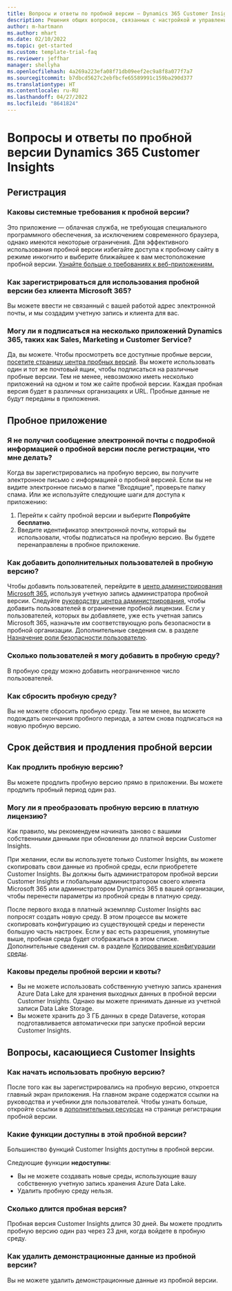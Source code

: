 ```yaml
---
title: Вопросы и ответы по пробной версии — Dynamics 365 Customer Insights
description: Решения общих вопросов, связанных с настройкой и управлением пробной версии Customer Insights. Узнайте, как решить проблемы, связанные с платформой и приложениями.
author: m-hartmann
ms.author: mhart
ms.date: 02/10/2022
ms.topic: get-started
ms.custom: template-trial-faq
ms.reviewer: jeffhar
manager: shellyha
ms.openlocfilehash: 4a269a223efa08f71db09eef2ec9a8f8a077f7a7
ms.sourcegitcommit: b7dbcd5627c2ebfbcfe65589991c159ba290d377
ms.translationtype: HT
ms.contentlocale: ru-RU
ms.lasthandoff: 04/27/2022
ms.locfileid: "8641824"
---
```

# <a name="dynamics-365-customer-insights-trial-faq"></a>Вопросы и ответы по пробной версии Dynamics 365 Customer Insights

## <a name="sign-up"></a>Регистрация

### <a name="what-are-the-system-requirements-for-the-trial"></a>Каковы системные требования к пробной версии?

Это приложение — облачная служба, не требующая специального программного обеспечения, за исключением современного браузера, однако имеются некоторые ограничения. Для эффективного использования пробной версии избегайте доступа к пробному сайту в режиме инкогнито и выберите ближайшее к вам местоположение пробной версии. [Узнайте больше о требованиях к веб-приложениям.](/power-platform/admin/web-application-requirements)

### <a name="how-do-i-sign-up-for-the-trial-without-a-microsoft-365-tenant"></a>Как зарегистрироваться для использования пробной версии без клиента Microsoft 365?

Вы можете ввести не связанный с вашей работой адрес электронной почты, и мы создадим учетную запись и клиента для вас.

### <a name="can-i-sign-up-for-multiple-dynamics-365-apps-such-as-sales-marketing-and-customer-service"></a>Могу ли я подписаться на несколько приложений Dynamics 365, таких как Sales, Marketing и Customer Service?

Да, вы можете. Чтобы просмотреть все доступные пробные версии, [посетите страницу центра пробных версий](https://dynamics.microsoft.com/dynamics-365-free-trial). Вы можете использовать один и тот же почтовый ящик, чтобы подписаться на различные пробные версии. Тем не менее, невозможно иметь несколько приложений на одном и том же сайте пробной версии. Каждая пробная версия будет в различных организациях и URL. Пробные данные не будут переданы в приложения.

## <a name="trial-app"></a>Пробное приложение

### <a name="i-didnt-receive-the-trial-details-email-after-signing-up-what-should-i-do"></a>Я не получил сообщение электронной почты с подробной информацией о пробной версии после регистрации, что мне делать?

Когда вы зарегистрировались на пробную версию, вы получите электронное письмо с информацией о пробной версией. Если вы не видите электронное письмо в папке "Входящие", проверьте папку спама. Или же используйте следующие шаги для доступа к приложению:

1. Перейти к сайту пробной версии и выберите **Попробуйте бесплатно**.
1. Введите идентификатор электронной почты, который вы использовали, чтобы подписаться на пробную версию. Вы будете перенаправлены в пробное приложение.

### <a name="how-do-i-add-more-users-to-a-trial"></a>Как добавить дополнительных пользователей в пробную версию?

Чтобы добавить пользователей, перейдите в [центр администрирования Microsoft 365](https://admin.microsoft.com), используя учетную запись администратора пробной версии. Следуйте [руководству центра администрирования](/microsoft-365/admin/add-users/add-users), чтобы добавить пользователей в ограничение пробной лицензии. Если у пользователей, которых вы добавляете, уже есть учетная запись Microsoft 365, назначьте им соответствующую роль безопасности в пробной организации. Дополнительные сведения см. в разделе [Назначение роли безопасности пользователю](/power-platform/admin/create-users-assign-online-security-roles#assign-a-security-role-to-a-user).

### <a name="how-many-users-can-i-add-to-my-trial-environment"></a>Сколько пользователей я могу добавить в пробную среду?

В пробную среду можно добавить неограниченное число пользователей.

### <a name="how-do-i-reset-the-trial-environment"></a>Как сбросить пробную среду?

Вы не можете сбросить пробную среду. Тем не менее, вы можете подождать окончания пробного периода, а затем снова подписаться на новую пробную версию.

## <a name="trial-expiration-and-extension"></a>Срок действия и продления пробной версии

### <a name="how-do-i-extend-the-trial"></a>Как продлить пробную версию?

Вы можете продлить пробную версию прямо в приложении. Вы можете продлить пробный период один раз.

### <a name="can-i-convert-the-trial-to-a-paid-license"></a>Могу ли я преобразовать пробную версию в платную лицензию?

Как правило, мы рекомендуем начинать заново с вашими собственными данными при обновлении до платной версии Customer Insights. 

При желании, если вы используете только Customer Insights, вы можете скопировать свои данные из пробной среды, если приобретете Customer Insights. Вы должны быть администратором пробной версии Customer Insights и глобальным администратором своего клиента Microsoft 365 или администратором Dynamics 365 в вашей организации, чтобы перенести параметры из пробной среды в платную среду. 

После первого входа в платный экземпляр Customer Insights вас попросят создать новую среду. В этом процессе вы можете скопировать конфигурацию из существующей среды и перенести большую часть настроек. Если у вас есть разрешения, упомянутые выше, пробная среда будет отображаться в этом списке. Дополнительные сведения см. в разделе [Копирование конфигурации среды](manage-environments.md#copy-the-environment-configuration).

### <a name="what-are-the-trial-limits-and-quotas"></a>Каковы пределы пробной версии и квоты?

- Вы не можете использовать собственную учетную запись хранения Azure Data Lake для хранения выходных данных в пробной версии Customer Insights. Однако вы можете принимать данные из учетной записи Data Lake Storage.
- Вы можете хранить до 3 ГБ данных в среде Dataverse, которая подготавливается автоматически при запуске пробной версии Customer Insights.

## <a name="customer-insights-specific-questions"></a>Вопросы, касающиеся Customer Insights

### <a name="how-do-i-start-using-the-trial"></a>Как начать использовать пробную версию?

После того как вы зарегистрировались на пробную версию, откроется главный экран приложения. На главном экране содержатся ссылки на руководства и учебники для пользователей. Чтобы узнать больше, откройте ссылки в [дополнительных ресурсах](trial-signup.md#additional-resources) на странице регистрации пробной версии.

### <a name="what-features-are-available-in-the-trial"></a>Какие функции доступны в этой пробной версии?

Большинство функций Customer Insights доступны в пробной версии.

Следующие функции **недоступны**: 
- Вы не можете создавать новые среды, использующие вашу собственную учетную запись хранения Azure Data Lake.
- Удалить пробную среду нельзя. 

### <a name="how-long-does-the-trial-last"></a>Сколько длится пробная версия?

Пробная версия Customer Insights длится 30 дней. Вы можете продлить пробную версию один раз через 23 дня, когда войдете в пробную среду.

### <a name="how-do-i-remove-sample-data-from-the-trial"></a>Как удалить демонстрационные данные из пробной версии?

Вы не можете удалить демонстрационные данные из пробной версии.
